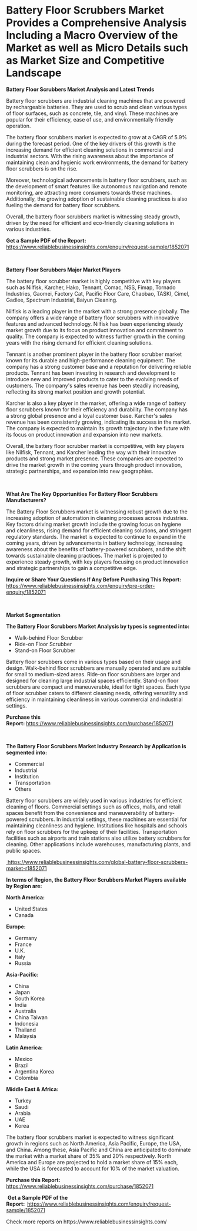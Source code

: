 <p><h1>Battery Floor Scrubbers Market Provides a Comprehensive Analysis Including a Macro Overview of the Market as well as Micro Details such as Market Size and Competitive Landscape</h1></p><p><strong>Battery Floor Scrubbers Market Analysis and Latest Trends</strong></p>
<p><p>Battery floor scrubbers are industrial cleaning machines that are powered by rechargeable batteries. They are used to scrub and clean various types of floor surfaces, such as concrete, tile, and vinyl. These machines are popular for their efficiency, ease of use, and environmentally friendly operation.</p><p>The battery floor scrubbers market is expected to grow at a CAGR of 5.9% during the forecast period. One of the key drivers of this growth is the increasing demand for efficient cleaning solutions in commercial and industrial sectors. With the rising awareness about the importance of maintaining clean and hygienic work environments, the demand for battery floor scrubbers is on the rise.</p><p>Moreover, technological advancements in battery floor scrubbers, such as the development of smart features like autonomous navigation and remote monitoring, are attracting more consumers towards these machines. Additionally, the growing adoption of sustainable cleaning practices is also fueling the demand for battery floor scrubbers.</p><p>Overall, the battery floor scrubbers market is witnessing steady growth, driven by the need for efficient and eco-friendly cleaning solutions in various industries.</p></p>
<p><strong>Get a Sample PDF of the Report:&nbsp;</strong> <a href="https://www.reliablebusinessinsights.com/enquiry/request-sample/1852071">https://www.reliablebusinessinsights.com/enquiry/request-sample/1852071</a></p>
<p>&nbsp;</p>
<p><strong>Battery Floor Scrubbers Major Market Players</strong></p>
<p><p>The battery floor scrubber market is highly competitive with key players such as Nilfisk, Karcher, Hako, Tennant, Comac, NSS, Fimap, Tornado Industries, Gaomei, Factory Cat, Pacific Floor Care, Chaobao, TASKI, Cimel, Gadlee, Spectrum Industrial, Baiyun Cleaning. </p><p>Nilfisk is a leading player in the market with a strong presence globally. The company offers a wide range of battery floor scrubbers with innovative features and advanced technology. Nilfisk has been experiencing steady market growth due to its focus on product innovation and commitment to quality. The company is expected to witness further growth in the coming years with the rising demand for efficient cleaning solutions.</p><p>Tennant is another prominent player in the battery floor scrubber market known for its durable and high-performance cleaning equipment. The company has a strong customer base and a reputation for delivering reliable products. Tennant has been investing in research and development to introduce new and improved products to cater to the evolving needs of customers. The company's sales revenue has been steadily increasing, reflecting its strong market position and growth potential.</p><p>Karcher is also a key player in the market, offering a wide range of battery floor scrubbers known for their efficiency and durability. The company has a strong global presence and a loyal customer base. Karcher's sales revenue has been consistently growing, indicating its success in the market. The company is expected to maintain its growth trajectory in the future with its focus on product innovation and expansion into new markets.</p><p>Overall, the battery floor scrubber market is competitive, with key players like Nilfisk, Tennant, and Karcher leading the way with their innovative products and strong market presence. These companies are expected to drive the market growth in the coming years through product innovation, strategic partnerships, and expansion into new geographies.</p></p>
<p>&nbsp;</p>
<p><strong>What Are The Key Opportunities For Battery Floor Scrubbers Manufacturers?</strong></p>
<p><p>The Battery Floor Scrubbers market is witnessing robust growth due to the increasing adoption of automation in cleaning processes across industries. Key factors driving market growth include the growing focus on hygiene and cleanliness, rising demand for efficient cleaning solutions, and stringent regulatory standards. The market is expected to continue to expand in the coming years, driven by advancements in battery technology, increasing awareness about the benefits of battery-powered scrubbers, and the shift towards sustainable cleaning practices. The market is projected to experience steady growth, with key players focusing on product innovation and strategic partnerships to gain a competitive edge.</p></p>
<p><strong>Inquire or Share Your Questions If Any Before Purchasing This Report:</strong> <a href="https://www.reliablebusinessinsights.com/enquiry/pre-order-enquiry/1852071">https://www.reliablebusinessinsights.com/enquiry/pre-order-enquiry/1852071</a></p>
<p>&nbsp;</p>
<p><strong>Market Segmentation</strong></p>
<p><strong>The Battery Floor Scrubbers Market Analysis by types is segmented into:</strong></p>
<p><ul><li>Walk-behind Floor Scrubber</li><li>Ride-on Floor Scrubber</li><li>Stand-on Floor Scrubber</li></ul></p>
<p><p>Battery floor scrubbers come in various types based on their usage and design. Walk-behind floor scrubbers are manually operated and are suitable for small to medium-sized areas. Ride-on floor scrubbers are larger and designed for cleaning large industrial spaces efficiently. Stand-on floor scrubbers are compact and maneuverable, ideal for tight spaces. Each type of floor scrubber caters to different cleaning needs, offering versatility and efficiency in maintaining cleanliness in various commercial and industrial settings.</p></p>
<p><strong>Purchase this Report:&nbsp;</strong><a href="https://www.reliablebusinessinsights.com/purchase/1852071">https://www.reliablebusinessinsights.com/purchase/1852071</a></p>
<p>&nbsp;</p>
<p><strong>The Battery Floor Scrubbers Market Industry Research by Application is segmented into:</strong></p>
<p><ul><li>Commercial</li><li>Industrial</li><li>Institution</li><li>Transportation</li><li>Others</li></ul></p>
<p><p>Battery floor scrubbers are widely used in various industries for efficient cleaning of floors. Commercial settings such as offices, malls, and retail spaces benefit from the convenience and maneuverability of battery-powered scrubbers. In industrial settings, these machines are essential for maintaining cleanliness and hygiene. Institutions like hospitals and schools rely on floor scrubbers for the upkeep of their facilities. Transportation facilities such as airports and train stations also utilize battery scrubbers for cleaning. Other applications include warehouses, manufacturing plants, and public spaces.</p></p>
<p><a href="https://www.reliablebusinessinsights.com/global-battery-floor-scrubbers-market-r1852071">&nbsp;https://www.reliablebusinessinsights.com/global-battery-floor-scrubbers-market-r1852071</a></p>
<p><strong>In terms of Region, the Battery Floor Scrubbers Market Players available by Region are:</strong></p>
<p>
    <p> <strong> North America: </strong>
        <ul>
            <li>United States</li>
            <li>Canada</li>
        </ul>
        </p> 
    <p> <strong> Europe: </strong>
        <ul>
            <li>Germany</li>
            <li>France</li>
            <li>U.K.</li>
            <li>Italy</li>
            <li>Russia</li>
        </ul>
        </p> 
    <p> <strong> Asia-Pacific: </strong>
        <ul>
            <li>China</li>
            <li>Japan</li>
            <li>South Korea</li>
            <li>India</li>
            <li>Australia</li>
            <li>China Taiwan</li>
            <li>Indonesia</li>
            <li>Thailand</li>
            <li>Malaysia</li>
        </ul>
        </p> 
    <p> <strong> Latin America: </strong>
        <ul>
            <li>Mexico</li>
            <li>Brazil</li>
            <li>Argentina Korea</li>
            <li>Colombia</li>
        </ul>
        </p> 
    <p> <strong> Middle East & Africa: </strong>
        <ul>
            <li>Turkey</li>
            <li>Saudi</li>
            <li>Arabia</li>
            <li>UAE</li>
            <li>Korea</li>
        </ul>
    </p>
    </p>
<p><p>The battery floor scrubbers market is expected to witness significant growth in regions such as North America, Asia Pacific, Europe, the USA, and China. Among these, Asia Pacific and China are anticipated to dominate the market with a market share of 35% and 20% respectively. North America and Europe are projected to hold a market share of 15% each, while the USA is forecasted to account for 10% of the market valuation.</p></p>
<p><strong>Purchase this Report: </strong><a href="https://www.reliablebusinessinsights.com/purchase/1852071">https://www.reliablebusinessinsights.com/purchase/1852071</a></p>
<p>&nbsp;<strong>Get a Sample PDF of the Report:&nbsp;&nbsp;</strong><a href="https://www.reliablebusinessinsights.com/enquiry/request-sample/1852071">https://www.reliablebusinessinsights.com/enquiry/request-sample/1852071</a></p>
<p><strong></strong></p>
<p>Check more reports on https://www.reliablebusinessinsights.com/</p>